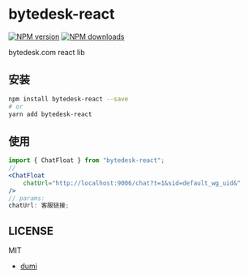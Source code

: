 <!--
 * @Author: jackning 270580156@qq.com
 * @Date: 2023-09-25 13:30:26
 * @LastEditors: jackning 270580156@qq.com
 * @LastEditTime: 2024-06-13 19:32:02
 * @Description: bytedesk.com https://github.com/Bytedesk/bytedesk
 *   Please be aware of the BSL license restrictions before installing Bytedesk IM – 
 *  selling, reselling, or hosting Bytedesk IM as a service is a breach of the terms and automatically terminates your rights under the license. 
 *  仅支持企业内部员工自用，严禁私自用于销售、二次销售或者部署SaaS方式销售 
 *  Business Source License 1.1: https://github.com/Bytedesk/bytedesk/blob/main/LICENSE 
 *  contact: 270580156@qq.com 
 * 联系：270580156@qq.com
 * Copyright (c) 2024 by bytedesk.com, All Rights Reserved. 
-->
# bytedesk-react

[![NPM version](https://img.shields.io/npm/v/bytedesk-react.svg?style=flat)](https://npmjs.org/package/bytedesk-react)
[![NPM downloads](http://img.shields.io/npm/dm/bytedesk-react.svg?style=flat)](https://npmjs.org/package/bytedesk-react)

bytedesk.com react lib

## 安装

```bash
npm install bytedesk-react --save
# or
yarn add bytedesk-react
```

## 使用

```jsx
import { ChatFloat } from "bytedesk-react";
// 
<ChatFloat
    chatUrl="http://localhost:9006/chat?t=1&sid=default_wg_uid&"
/>
// params:
chatUrl: 客服链接;
```

## LICENSE

MIT

- [dumi](https://d.umijs.org/guide/initialize)
